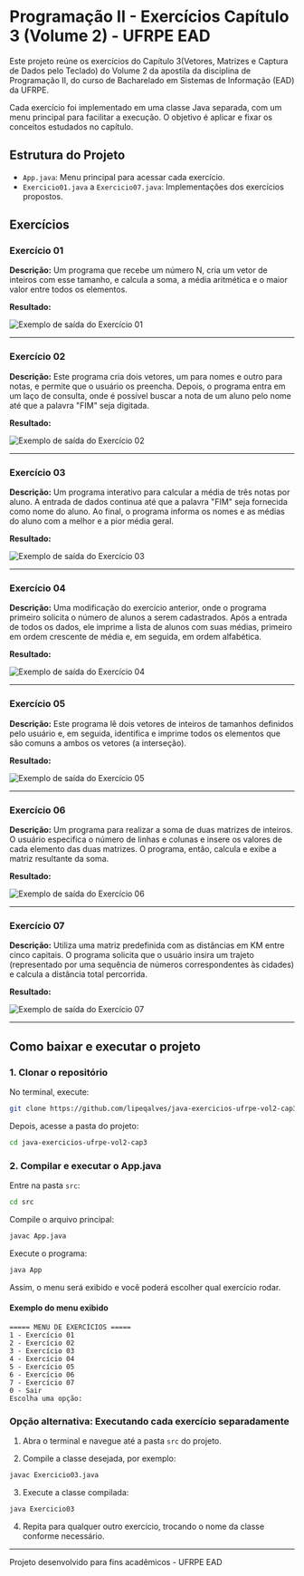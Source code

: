 # Programação II - Exercícios Capítulo 3 (Volume 2) - UFRPE EAD

Este projeto reúne os exercícios do Capítulo 3(Vetores, Matrizes e
Captura de Dados pelo Teclado) do Volume 2 da apostila da disciplina de Programação II, do curso de Bacharelado em Sistemas de Informação (EAD) da UFRPE.

Cada exercício foi implementado em uma classe Java separada, com um menu principal para facilitar a execução. O objetivo é aplicar e fixar os conceitos estudados no capítulo.

## Estrutura do Projeto

- `App.java`: Menu principal para acessar cada exercício.
- `Exercicio01.java` a `Exercicio07.java`: Implementações dos exercícios propostos.

## Exercícios

### Exercício 01

**Descrição:** Um programa que recebe um número N, cria um vetor de inteiros com esse tamanho, e calcula a soma, a média aritmética e o maior valor entre todos os elementos.

**Resultado:**

![Exemplo de saída do Exercício 01](imagens/Cap3Exercicio01.png)

---

### Exercício 02

**Descrição:** Este programa cria dois vetores, um para nomes e outro para notas, e permite que o usuário os preencha. Depois, o programa entra em um laço de consulta, onde é possível buscar a nota de um aluno pelo nome até que a palavra "FIM" seja digitada.

**Resultado:**

![Exemplo de saída do Exercício 02](imagens/cap3Exercicio02.png)

---

### Exercício 03

**Descrição:** Um programa interativo para calcular a média de três notas por aluno. A entrada de dados continua até que a palavra "FIM" seja fornecida como nome do aluno. Ao final, o programa informa os nomes e as médias do aluno com a melhor e a pior média geral.

**Resultado:**

![Exemplo de saída do Exercício 03](imagens/cap3exercicio03.png)

---

### Exercício 04

**Descrição:** Uma modificação do exercício anterior, onde o programa primeiro solicita o número de alunos a serem cadastrados. Após a entrada de todos os dados, ele imprime a lista de alunos com suas médias, primeiro em ordem crescente de média e, em seguida, em ordem alfabética.

**Resultado:**

![Exemplo de saída do Exercício 04](imagens/cap3Exercicio04.png)

---

### Exercício 05

**Descrição:** Este programa lê dois vetores de inteiros de tamanhos definidos pelo usuário e, em seguida, identifica e imprime todos os elementos que são comuns a ambos os vetores (a interseção).

**Resultado:**

![Exemplo de saída do Exercício 05](imagens/cap3Exercicio05.png)

---

### Exercício 06

**Descrição:** Um programa para realizar a soma de duas matrizes de inteiros. O usuário especifica o número de linhas e colunas e insere os valores de cada elemento das duas matrizes. O programa, então, calcula e exibe a matriz resultante da soma.

**Resultado:**

![Exemplo de saída do Exercício 06](imagens/cap3Exercicio06.png)

---

### Exercício 07

**Descrição:** Utiliza uma matriz predefinida com as distâncias em KM entre cinco capitais. O programa solicita que o usuário insira um trajeto (representado por uma sequência de números correspondentes às cidades) e calcula a distância total percorrida.

**Resultado:**

![Exemplo de saída do Exercício 07](imagens/cap3Exercicio07.png)

---



## Como baixar e executar o projeto

### 1. Clonar o repositório

No terminal, execute:

```sh
git clone https://github.com/lipeqalves/java-exercicios-ufrpe-vol2-cap3.git
```

Depois, acesse a pasta do projeto:

```sh
cd java-exercicios-ufrpe-vol2-cap3
```

### 2. Compilar e executar o App.java

Entre na pasta `src`:

```sh
cd src
```

Compile o arquivo principal:

```sh
javac App.java
```

Execute o programa:

```sh
java App
```

Assim, o menu será exibido e você poderá escolher qual exercício rodar.


#### Exemplo do menu exibido

```text
===== MENU DE EXERCÍCIOS =====
1 - Exercício 01
2 - Exercício 02
3 - Exercício 03
4 - Exercício 04
5 - Exercício 05
6 - Exercício 06
7 - Exercício 07
0 - Sair
Escolha uma opção:
```

### Opção alternativa: Executando cada exercício separadamente

1. Abra o terminal e navegue até a pasta `src` do projeto.

2. Compile a classe desejada, por exemplo:

```sh
javac Exercicio03.java
```

3. Execute a classe compilada:

```sh
java Exercicio03
```

4. Repita para qualquer outro exercício, trocando o nome da classe conforme necessário.

---

Projeto desenvolvido para fins acadêmicos - UFRPE EAD
